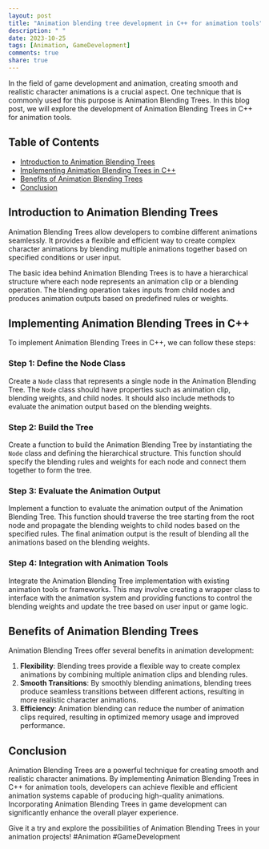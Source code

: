 ```yaml
---
layout: post
title: "Animation blending tree development in C++ for animation tools"
description: " "
date: 2023-10-25
tags: [Animation, GameDevelopment]
comments: true
share: true
---
```


In the field of game development and animation, creating smooth and realistic character animations is a crucial aspect. One technique that is commonly used for this purpose is Animation Blending Trees. In this blog post, we will explore the development of Animation Blending Trees in C++ for animation tools.

## Table of Contents
- [Introduction to Animation Blending Trees](#introduction-to-animation-blending-trees)
- [Implementing Animation Blending Trees in C++](#implementing-animation-blending-trees-in-c++)
- [Benefits of Animation Blending Trees](#benefits-of-animation-blending-trees)
- [Conclusion](#conclusion)

## Introduction to Animation Blending Trees

Animation Blending Trees allow developers to combine different animations seamlessly. It provides a flexible and efficient way to create complex character animations by blending multiple animations together based on specified conditions or user input.

The basic idea behind Animation Blending Trees is to have a hierarchical structure where each node represents an animation clip or a blending operation. The blending operation takes inputs from child nodes and produces animation outputs based on predefined rules or weights.

## Implementing Animation Blending Trees in C++

To implement Animation Blending Trees in C++, we can follow these steps:

### Step 1: Define the Node Class

Create a `Node` class that represents a single node in the Animation Blending Tree. The `Node` class should have properties such as animation clip, blending weights, and child nodes. It should also include methods to evaluate the animation output based on the blending weights.

### Step 2: Build the Tree

Create a function to build the Animation Blending Tree by instantiating the `Node` class and defining the hierarchical structure. This function should specify the blending rules and weights for each node and connect them together to form the tree.

### Step 3: Evaluate the Animation Output

Implement a function to evaluate the animation output of the Animation Blending Tree. This function should traverse the tree starting from the root node and propagate the blending weights to child nodes based on the specified rules. The final animation output is the result of blending all the animations based on the blending weights.

### Step 4: Integration with Animation Tools

Integrate the Animation Blending Tree implementation with existing animation tools or frameworks. This may involve creating a wrapper class to interface with the animation system and providing functions to control the blending weights and update the tree based on user input or game logic.

## Benefits of Animation Blending Trees

Animation Blending Trees offer several benefits in animation development:

1. **Flexibility**: Blending trees provide a flexible way to create complex animations by combining multiple animation clips and blending rules.
2. **Smooth Transitions**: By smoothly blending animations, blending trees produce seamless transitions between different actions, resulting in more realistic character animations.
3. **Efficiency**: Animation blending can reduce the number of animation clips required, resulting in optimized memory usage and improved performance.

## Conclusion

Animation Blending Trees are a powerful technique for creating smooth and realistic character animations. By implementing Animation Blending Trees in C++ for animation tools, developers can achieve flexible and efficient animation systems capable of producing high-quality animations. Incorporating Animation Blending Trees in game development can significantly enhance the overall player experience.

Give it a try and explore the possibilities of Animation Blending Trees in your animation projects! #Animation #GameDevelopment